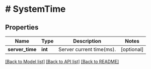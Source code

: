 # # SystemTime

## Properties

Name | Type | Description | Notes
------------ | ------------- | ------------- | -------------
**server_time** | **int** | Server current time(ms). | [optional] 

[[Back to Model list]](../../README.md#documentation-for-models) [[Back to API list]](../../README.md#documentation-for-api-endpoints) [[Back to README]](../../README.md)
